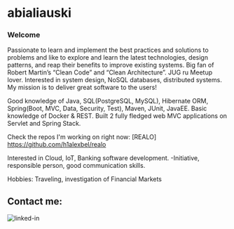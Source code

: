 # abialiauski

### Welcome
Passionate to learn and implement the best practices and solutions to problems and like to explore and learn the latest technologies, design patterns, and reap their benefits to improve existing systems. Big fan of Robert Martin’s “Clean Code” and “Clean Architecture”. JUG ru Meetup lover. Interested in system design, NoSQL databases, distributed systems. My mission is to deliver great software to the users!

Good knowledge of Java, SQL(PostgreSQL, MySQL), Hibernate ORM, Spring(Boot, MVC, Data, Security, Test), Maven, JUnit, JavaEE. Basic knowledge of Docker & REST. Built 2 fully fledged web MVC applications on Servlet and Spring Stack.

Check the repos I'm working on right now:
[REALO] https://github.com/h1alexbel/realo

Interested in Cloud, IoT, Banking software development.
-Initiative, responsible person, good communication skills.

Hobbies:
Traveling, investigation of Financial Markets

## Contact me:
[<img align="left" alt="linked-in" src="https://img.shields.io/badge/linkedin-%230077B5.svg?&style=for-the-badge&logo=linkedin&logoColor=white" />](https://www.linkedin.com/in/aliaksei-bialiauski-49b2a821a/)
